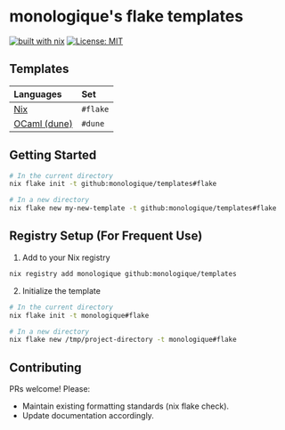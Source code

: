# monologique's flake templates

[![built with nix][nix-badge]][nix-url]
[![License: MIT][license-badge]][license-url]

[nix-badge]: https://img.shields.io/static/v1?logo=nixos&logoColor=white&label=&message=Built%20with%20Nix&color=41439a
[nix-url]: https://builtwithnix.org
[license-badge]: https://img.shields.io/badge/License-MIT-yellow.svg
[license-url]: https://opensource.org/licenses/MIT

## Templates

| Languages                                                          | Set      |
| :----------------------------------------------------------------- | :------- |
| [Nix](https://github.com/monologique/nix-flake-template)           | `#flake` |
| [OCaml (dune)](https://github.com/monologique/dune-flake-template) | `#dune`  |

## Getting Started

```bash
# In the current directory
nix flake init -t github:monologique/templates#flake

# In a new directory
nix flake new my-new-template -t github:monologique/templates#flake
```

## Registry Setup (For Frequent Use)

1. Add to your Nix registry

```bash
nix registry add monologique github:monologique/templates
```

2. Initialize the template

```bash
# In the current directory
nix flake init -t monologique#flake

# In a new directory
nix flake new /tmp/project-directory -t monologique#flake
```

## Contributing

PRs welcome! Please:

- Maintain existing formatting standards (nix flake check).
- Update documentation accordingly.
